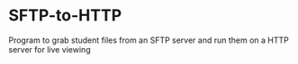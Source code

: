 # SFTP-to-HTTP
Program to grab student files from an SFTP server and run them on a HTTP server for live viewing
